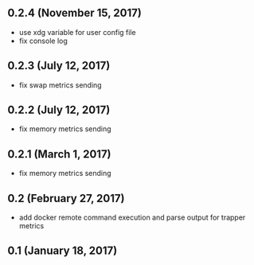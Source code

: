 ## 0.2.4 (November 15, 2017)

- use xdg variable for user config file
- fix console log

## 0.2.3 (July 12, 2017)

- fix swap metrics sending

## 0.2.2 (July 12, 2017)

- fix memory metrics sending

## 0.2.1 (March 1, 2017)

- fix memory metrics sending

## 0.2 (February 27, 2017)

- add docker remote command execution and parse output for trapper metrics

## 0.1 (January 18, 2017)
